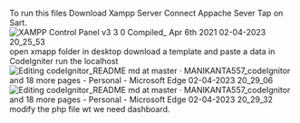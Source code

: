 To run this files
Download Xampp Server
Connect Appache Sever Tap on Sart.
![XAMPP Control Panel v3 3 0     Compiled_ Apr 6th 2021   02-04-2023 20_25_53](https://user-images.githubusercontent.com/93464217/229360896-4b47a3b9-42f6-4d10-b661-c4b4f9378608.png)
open xmapp folder in desktop
download a template and paste a data in CodeIgniter
run the localhost
![Editing codeIgnitor_README md at master · MANIKANTA557_codeIgnitor and 18 more pages - Personal - Microsoft​ Edge 02-04-2023 20_29_06](https://user-images.githubusercontent.com/93464217/229361177-2572c81a-7c1c-45e1-8164-9ef211fe45eb.png)
![Editing codeIgnitor_README md at master · MANIKANTA557_codeIgnitor and 18 more pages - Personal - Microsoft​ Edge 02-04-2023 20_29_32](https://user-images.githubusercontent.com/93464217/229361186-b7ff18f2-887a-4988-bcf2-bac1aa48045d.png)
modify the php file wt we need dashboard.


